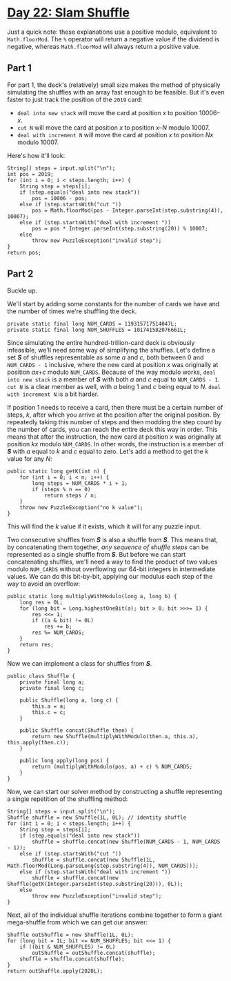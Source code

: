 # [Day 22: Slam Shuffle](https://adventofcode.com/2019/day/22)

Just a quick note: these explanations use a positive modulo, equivalent to `Math.floorMod`. The `%` operator will return a negative value if the dividend is negative, whereas `Math.floorMod` will always return a positive value.

## Part 1

For part 1, the deck's (relatively) small size makes the method of physically simulating the shuffles with an array fast enough to be feasible. But it's even faster to just track the position of the `2019` card:

  - `deal into new stack` will move the card at position *x* to position 10006&ndash;*x*.
  - `cut N` will move the card at position *x* to position *x*&ndash;*N* modulo 10007.
  - `deal with increment N` will move the card at position *x* to position *Nx* modulo 10007.

Here's how it'll look:

    String[] steps = input.split("\n");
    int pos = 2019;
    for (int i = 0; i < steps.length; i++) {
        String step = steps[i];
        if (step.equals("deal into new stack"))
            pos = 10006 - pos;
        else if (step.startsWith("cut "))
            pos = Math.floorMod(pos - Integer.parseInt(step.substring(4)), 10007);
        else if (step.startsWith("deal with increment "))
            pos = pos * Integer.parseInt(step.substring(20)) % 10007;
        else
            throw new PuzzleException("invalid step");
    }
    return pos;

## Part 2

Buckle up.

We'll start by adding some constants for the number of cards we have and the number of times we're shuffling the deck.

    private static final long NUM_CARDS = 119315717514047L;
    private static final long NUM_SHUFFLES = 101741582076661L;

Since simulating the entire hundred-trillion-card deck is obviously infeasible, we'll need some way of simplifying the shuffles. Let's define a set ***S*** of shuffles representable as some *a* and *c*, both between 0 and `NUM_CARDS - 1` inclusive, where the new card at position *x* was originally at position *ax+c* modulo `NUM_CARDS`. Because of the way modulo works, `deal into new stack` is a member of ***S*** with both *a* and *c* equal to `NUM_CARDS - 1`. `cut N` is a clear member as well, with *a* being 1 and *c* being equal to *N*. `deal with increment N` is a bit harder.

If position 1 needs to receive a card, then there must be a certain number of steps, *k*, after which you arrive at the position after the original position. By repeatedly taking this number of steps and then modding the step count by the number of cards, you can reach the entire deck this way in order. This means that after the instruction, the new card at position *x* was originally at position *kx* modulo `NUM_CARDS`. In other words, the instruction is a member of ***S*** with *a* equal to *k* and *c* equal to zero. Let's add a method to get the *k* value for any *N*:

    public static long getK(int n) {
        for (int i = 0; i < n; i++) {
            long steps = NUM_CARDS * i + 1;
            if (steps % n == 0)
                return steps / n;
        }
        throw new PuzzleException("no k value");
    }

This will find the *k* value if it exists, which it will for any puzzle input.

Two consecutive shuffles from ***S*** is also a shuffle from ***S***. This means that, by concatenating them together, *any sequence of shuffle steps* can be represented as a single shuffle from ***S***. But before we can start concatenating shuffles, we'll need a way to find the product of two values modulo `NUM_CARDS` without overflowing our 64-bit integers in intermediate values. We can do this bit-by-bit, applying our modulus each step of the way to avoid an overflow:

    public static long multiplyWithModulo(long a, long b) {
        long res = 0L;
        for (long bit = Long.highestOneBit(a); bit > 0; bit >>>= 1) {
            res <<= 1;
            if ((a & bit) != 0L)
                res += b;
            res %= NUM_CARDS;
        }
        return res;
    }

Now we can implement a class for shuffles from ***S***.

    public class Shuffle {
        private final long a;
        private final long c;

        public Shuffle(long a, long c) {
            this.a = a;
            this.c = c;
        }

        public Shuffle concat(Shuffle then) {
            return new Shuffle(multiplyWithModulo(then.a, this.a), this.apply(then.c));
        }

        public long apply(long pos) {
            return (multiplyWithModulo(pos, a) + c) % NUM_CARDS;
        }
    }

Now, we can start our solver method by constructing a shuffle representing a single repetition of the shuffling method:

    String[] steps = input.split("\n");
    Shuffle shuffle = new Shuffle(1L, 0L); // identity shuffle
    for (int i = 0; i < steps.length; i++) {
        String step = steps[i];
        if (step.equals("deal into new stack"))
            shuffle = shuffle.concat(new Shuffle(NUM_CARDS - 1, NUM_CARDS - 1));
        else if (step.startsWith("cut "))
            shuffle = shuffle.concat(new Shuffle(1L, Math.floorMod(Long.parseLong(step.substring(4)), NUM_CARDS)));
        else if (step.startsWith("deal with increment "))
            shuffle = shuffle.concat(new Shuffle(getK(Integer.parseInt(step.substring(20))), 0L));
        else
            throw new PuzzleException("invalid step");
    }

Next, all of the individual shuffle iterations combine together to form a giant mega-shuffle from which we can get our answer:

    Shuffle outShuffle = new Shuffle(1L, 0L);
    for (long bit = 1L; bit <= NUM_SHUFFLES; bit <<= 1) {
        if ((bit & NUM_SHUFFLES) != 0L)
            outShuffle = outShuffle.concat(shuffle);
        shuffle = shuffle.concat(shuffle);
    }
    return outShuffle.apply(2020L);
